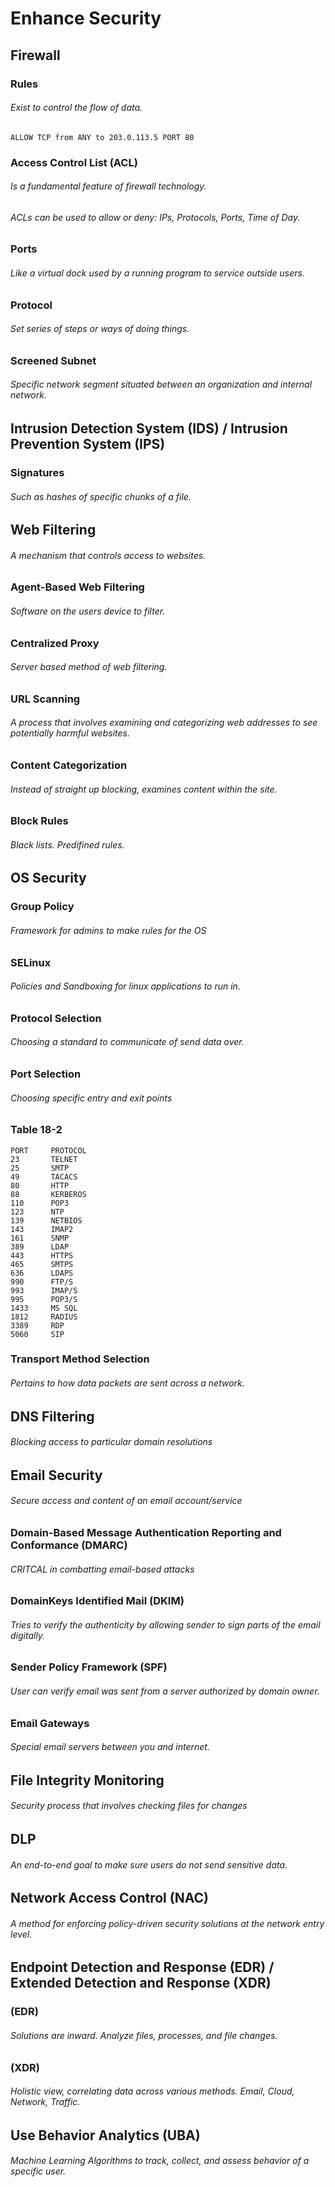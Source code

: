 # Enhance Security

## Firewall

### Rules
###### Exist to control the flow of data.
```
ALLOW TCP from ANY to 203.0.113.5 PORT 80
```
### Access Control List (ACL)
###### Is a fundamental feature of firewall technology. 
###### ACLs can be used to allow or deny: IPs, Protocols, Ports, Time of Day.
### Ports
###### Like a virtual dock used by a running program to service outside users.
### Protocol
###### Set series of steps or ways of doing things.
### Screened Subnet
###### Specific network segment situated between an organization and internal network.

## Intrusion Detection System (IDS) / Intrusion Prevention System (IPS)
### Signatures
###### Such as hashes of specific chunks of a file.

## Web Filtering
###### A mechanism that controls access to websites.
### Agent-Based Web Filtering
###### Software on the users device to filter.
### Centralized Proxy
###### Server based method of web filtering.
### URL Scanning
###### A process that involves examining and categorizing web addresses to see potentially harmful websites.
### Content Categorization
###### Instead of straight up blocking, examines content within the site.
### Block Rules
###### Black lists. Predifined rules.

## OS Security
### Group Policy
###### Framework for admins to make rules for the OS
### SELinux
###### Policies and Sandboxing for linux applications to run in.
### Protocol Selection
###### Choosing a standard to communicate of send data over.
### Port Selection
###### Choosing specific entry and exit points
### Table 18-2
```
PORT     PROTOCOL
23       TELNET
25       SMTP
49       TACACS
80       HTTP
88       KERBEROS
110      POP3
123      NTP
139      NETBIOS
143      IMAP2
161      SNMP
389      LDAP
443      HTTPS
465      SMTPS
636      LDAPS
990      FTP/S
993      IMAP/S
995      POP3/S
1433     MS SQL
1812     RADIUS
3389     RDP
5060     SIP
```
### Transport Method Selection
###### Pertains to how data packets are sent across a network.

## DNS Filtering
###### Blocking access to particular domain resolutions

## Email Security
###### Secure access and content of an email account/service
### Domain-Based Message Authentication Reporting and Conformance (DMARC)
###### CRITCAL in combatting email-based attacks
### DomainKeys Identified Mail (DKIM)
###### Tries to verify the authenticity by allowing sender to sign parts of the email digitally.
### Sender Policy Framework (SPF)
###### User can verify email was sent from a server authorized by domain owner.
### Email Gateways
###### Special email servers between you and internet.

## File Integrity Monitoring
###### Security process that involves checking files for changes

## DLP
###### An end-to-end goal to make sure users do not send sensitive data.

## Network Access Control (NAC)
###### A method for enforcing policy-driven security solutions at the network entry level.

## Endpoint Detection and Response (EDR) / Extended Detection and Response (XDR)
### (EDR)
###### Solutions are inward. Analyze files, processes, and file changes.
### (XDR)
###### Holistic view, correlating data across various methods. Email, Cloud, Network, Traffic.

## Use Behavior Analytics (UBA)
###### Machine Learning Algorithms to track, collect, and assess behavior of a specific user.

